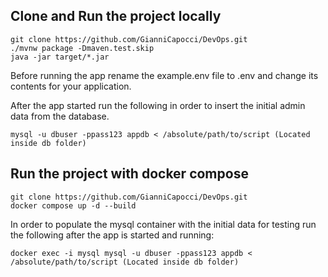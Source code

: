 ## Clone and Run the project locally

    git clone https://github.com/GianniCapocci/DevOps.git
    ./mvnw package -Dmaven.test.skip
    java -jar target/*.jar
Before running the app rename the example.env file to .env and change its contents for your application.

After the app started run the following in order to insert the initial admin data from the database.

    mysql -u dbuser -ppass123 appdb < /absolute/path/to/script (Located inside db folder)

## Run the project with docker compose

    git clone https://github.com/GianniCapocci/DevOps.git
    docker compose up -d --build
In order to populate the mysql container with the initial data for testing run the following after the app is started and running:

    docker exec -i mysql mysql -u dbuser -ppass123 appdb < /absolute/path/to/script (Located inside db folder)